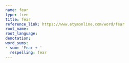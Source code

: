 ```yaml
---
name: fear
type: free
title: fear
reference_link: https://www.etymonline.com/word/fear
root_name: 
root_language: 
denotation: 
word_sums:
- sum: 'Fear + '
  respelling: fear
---
```

